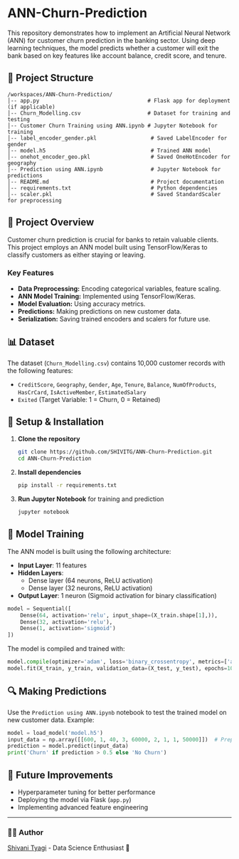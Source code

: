 # ANN-Churn-Prediction

This repository demonstrates how to implement an Artificial Neural Network (ANN) for customer churn prediction in the banking sector. Using deep learning techniques, the model predicts whether a customer will exit the bank based on key features like account balance, credit score, and tenure.

## 📂 Project Structure

```
/workspaces/ANN-Churn-Prediction/
│-- app.py                                  # Flask app for deployment (if applicable)
│-- Churn_Modelling.csv                     # Dataset for training and testing
│-- Customer Churn Training using ANN.ipynb # Jupyter Notebook for training
│-- label_encoder_gender.pkl                 # Saved LabelEncoder for gender
│-- model.h5                                 # Trained ANN model
│-- onehot_encoder_geo.pkl                   # Saved OneHotEncoder for geography
│-- Prediction using ANN.ipynb               # Jupyter Notebook for predictions
│-- README.md                                # Project documentation
│-- requirements.txt                         # Python dependencies
│-- scaler.pkl                               # Saved StandardScaler for preprocessing
```

## 🚀 Project Overview

Customer churn prediction is crucial for banks to retain valuable clients. This project employs an ANN model built using TensorFlow/Keras to classify customers as either staying or leaving.

### **Key Features**
- **Data Preprocessing:** Encoding categorical variables, feature scaling.
- **ANN Model Training:** Implemented using TensorFlow/Keras.
- **Model Evaluation:** Using accuracy metrics.
- **Predictions:** Making predictions on new customer data.
- **Serialization:** Saving trained encoders and scalers for future use.

## 📊 Dataset
The dataset (`Churn_Modelling.csv`) contains 10,000 customer records with the following features:
- `CreditScore`, `Geography`, `Gender`, `Age`, `Tenure`, `Balance`, `NumOfProducts`, `HasCrCard`, `IsActiveMember`, `EstimatedSalary`
- `Exited` (Target Variable: 1 = Churn, 0 = Retained)

## 🔧 Setup & Installation

1. **Clone the repository**
   ```bash
   git clone https://github.com/SHIVITG/ANN-Churn-Prediction.git
   cd ANN-Churn-Prediction
   ```

2. **Install dependencies**
   ```bash
   pip install -r requirements.txt
   ```

3. **Run Jupyter Notebook** for training and prediction
   ```bash
   jupyter notebook
   ```

## 🧠 Model Training
The ANN model is built using the following architecture:
- **Input Layer**: 11 features
- **Hidden Layers**:
  - Dense layer (64 neurons, ReLU activation)
  - Dense layer (32 neurons, ReLU activation)
- **Output Layer**: 1 neuron (Sigmoid activation for binary classification)

```python
model = Sequential([
    Dense(64, activation='relu', input_shape=(X_train.shape[1],)),
    Dense(32, activation='relu'),
    Dense(1, activation='sigmoid')
])
```

The model is compiled and trained with:

```python
model.compile(optimizer='adam', loss='binary_crossentropy', metrics=['accuracy'])
model.fit(X_train, y_train, validation_data=(X_test, y_test), epochs=100)
```

## 🔍 Making Predictions
Use the `Prediction using ANN.ipynb` notebook to test the trained model on new customer data. Example:
```python
model = load_model('model.h5')
input_data = np.array([[600, 1, 40, 3, 60000, 2, 1, 1, 50000]])  # Preprocessed Input
prediction = model.predict(input_data)
print('Churn' if prediction > 0.5 else 'No Churn')
```

## 📌 Future Improvements
- Hyperparameter tuning for better performance
- Deploying the model via Flask (`app.py`)
- Implementing advanced feature engineering

---
### 👨‍💻 Author
[Shivani Tyagi](https://github.com/shivitg) - Data Science Enthusiast 🚀

